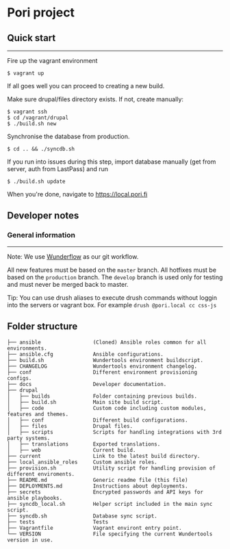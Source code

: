 # Pori project

## Quick start
-----------

Fire up the vagrant environment

    $ vagrant up

If all goes well you can proceed to creating a new build.

Make sure drupal/files directory exists. If not, create manually:

    $ vagrant ssh
    $ cd /vagrant/drupal
    $ ./build.sh new

Synchronise the database from production.

    $ cd .. && ./syncdb.sh

If you run into issues during this step, import database manually (get from server, auth from LastPass) and run

    $ ./build.sh update

When you're done, navigate to <https://local.pori.fi>


## Developer notes

### General information
-------------------

Note: We use [Wunderflow](http://wunderflow.wunder.io/) as our git workflow.

All new features must be based on the `master` branch.
All hotfixes must be based on the `production` branch.
The `develop` branch is used only for testing and must never be merged back to master.

Tip: You can use drush aliases to execute drush commands without loggin into the servers or vagrant box. For example `drush @pori.local cc css-js`

Folder structure
----------------
```
├── ansible                 (Cloned) Ansible roles common for all environments.
├── ansible.cfg             Ansible configurations.
├── build.sh                Wundertools environment buildscript.
├── CHANGELOG               Wundertools environment changelog.
├── conf                    Different environment provisioning configs.
├── docs                    Developer documentation.
├── drupal  
│   ├── builds              Folder containing previous builds.           
│   ├── build.sh            Main site build script.
│   ├── code                Custom code including custom modules, features and themes.
│   ├── conf                Different build configurations.
│   ├── files               Drupal files.
│   ├── scripts             Scripts for handling integrations with 3rd party systems.
│   ├── translations        Exported translations.
│   ├── web                 Current build.                  
├── current                 Link to the latest build directory.
├── local_ansible_roles     Custom ansible roles.
├── provision.sh            Utility script for handling provision of different enviroments.
├── README.md               Generic readme file (this file)
├── DEPLOYMENTS.md          Instructions about deployments.  
├── secrets                 Encrypted passwords and API keys for ansible playbooks.  
├── syncdb_local.sh         Helper script included in the main sync script.
├── syncdb.sh               Database sync script.
├── tests                   Tests
├── Vagrantfile             Vagrant environt entry point.
└── VERSION                 File specifying the current Wundertools version in use.
```

